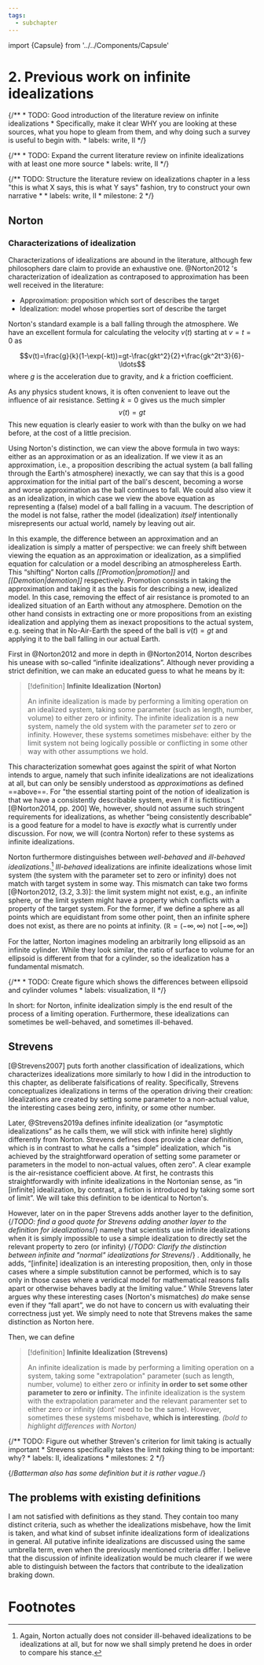 ```yaml
---
tags:
  - subchapter
---
```

import {Capsule} from '../../Components/Capsule'
# 2. Previous work on infinite idealizations



{/**
	* TODO: Good introduction of the literature review on infinite idealizations
	* Specifically, make it clear WHY you are looking at these sources, what you hope to gleam from them, and why doing such a survey is useful to begin with.
	* labels: write, II
	*/}

	

{/**
	* TODO: Expand the current literature review on infinite idealizations with at least one more source
	* labels: write, II
	*/}

{/** TODO: Structure the literature review on idealizations chapter in a less "this is what X says, this is what Y says" fashion, try to construct your own narrative 
    * 
    * labels: write, II
    * milestone: 2
    */} 


## Norton

### Characterizations of idealization

Characterizations of idealizations are abound in the literature, although few philosophers dare claim to provide an exhaustive one. @Norton2012 's characterization of idealization as contraposed to approximation has been well received in the literature:

- Approximation: proposition which sort of describes the target
- Idealization: model whose properties sort of describe the target

Norton's standard example is a ball falling through the atmosphere. We have an excellent formula for calculating the velocity $v(t)$ starting at $v=t=0$ as

$$v(t)=\frac{g}{k}(1-\exp(-kt))=gt-\frac{gkt^2}{2}+\frac{gk^2t^3}{6}-\ldots$$
where $g$ is the acceleration due to gravity, and $k$ a friction coefficient.

As any physics student knows, it is often convenient to leave out the influence of air resistance. Setting $k=0$ gives us the much simpler $$v(t)=gt$$ 
This new equation is clearly easier to work with than the bulky on we had before, at the cost of a little precision.

Using Norton's distinction, we can view the above formula in two ways: either as an approximation or as an idealization. If we view it as an approximation, i.e., a proposition describing the actual system (a ball falling through the Earth's atmosphere) inexactly, we can say that this is a good approximation for the initial part of the ball's descent, becoming a worse and worse approximation as the ball continues to fall. We could also view it as an idealization, in which case we view the above equation as representing a (false) model of a ball falling in a vacuum. The description of the model is not false, rather the model (idealization) *itself* intentionally misrepresents our actual world, namely by leaving out air.

In this example, the difference between an approximation and an idealization is simply a matter of perspective: we can freely shift between viewing the equation as an approximation or idealization, as a simplified equation for calculation or a model describing an atmosphereless Earth. This “shifting” Norton calls *[[Promotion|promotion]]* and *[[Demotion|demotion]]* respectively. Promotion consists in taking the approximation and taking it as the basis for describing a new, idealized model. In this case, removing the effect of air resistance is promoted to an idealized situation of an Earth without any atmosphere.  Demotion on the other hand consists in extracting one or more propositions from an existing idealization and applying them as inexact propositions to the actual system, e.g. seeing that in No-Air-Earth the speed of the ball is $v(t)=gt$ and applying it to the ball falling in our actual Earth. 

First in @Norton2012 and more in depth in @Norton2014, Norton describes his unease with so-called “infinite idealizations”. Although never providing a strict definition, we can make an educated guess to what he means by it:

>[!definition] **Infinite Idealization (Norton)**
>
> An infinite idealization is made by performing a limiting operation on an idealized system, taking some parameter (such as length, number, volume) to either zero or infinity. The infinite idealization is a new system, namely the old system with the parameter _set_ to zero or infinity. However, these systems sometimes misbehave: either by the limit system not being logically possible or conflicting in some other way with other assumptions we hold.

This characterization somewhat goes against the spirit of what Norton intends to argue, namely that such infinite idealizations are not idealizations at all, but can only be sensibly understood as _approximations_ as defined ==above==. For "the essential starting point of the notion of idealization is that we have a consistently describable system, even if it is fictitious." [@Norton2014, pp. 200]  We, however, should not assume such stringent requirements for idealizations, as whether “being consistently describable” is a good feature for a model to have is *exactly* what is currently under discussion. For now, we will (contra Norton) refer to these systems as infinite idealizations.

Norton furthermore distinguishes between _well-behaved_ and _ill-behaved idealizations_.[^well-behaved] _Ill-behaved_ idealizations are infinite idealizations whose limit system (the system with the parameter set to zero or infinity) does not match with target system in some way. This mismatch can take two forms [@Norton2012, (3.2, 3.3)]: the limit system might not exist, e.g., an infinite sphere, or the limit system might have a property which conflicts with a property of the target system. For the former, if we define a sphere as all points which are equidistant from some other point, then an infinite sphere does not exist, as there are no points at infinity. ($\mathbb{R}=(-\infty, \infty)$ not $[-\infty,\infty]$) 

For the latter, Norton imagines modeling an arbitrarily long ellipsoid as an infinite cylinder. While they look similar, the ratio of surface to volume for an ellipsoid is different from that for a cylinder, so the idealization has a fundamental mismatch.




{/**
	* TODO: Create figure which shows the differences between ellipsoid and cylinder volumes
	* labels: visualization, II
*/}


In short: for Norton, infinite idealization simply is the end result of the process of a limiting operation. Furthermore, these idealizations can sometimes be well-behaved, and sometimes ill-behaved.

## Strevens

[@Strevens2007] puts forth another classification of idealizations, which characterizes idealizations more similarly to how I did in the introduction to this chapter, as deliberate falsifications of reality. Specifically, Strevens conceptualizes idealizations in terms of the operation driving their creation: Idealizations are created by setting some parameter to a non-actual value, the interesting cases being zero, infinity, or some other number.

Later, @Strevens2019a defines infinite idealization (or “asymptotic idealizations” as he calls them, we will stick with infinite here) slightly differently from Norton. Strevens defines does provide a clear definition, which is in contrast to what he calls a “simple” idealization, which "is achieved by the straightforward operation of setting some parameter or parameters in the model to non-actual values, often zero". A clear example is the air-resistance coefficient above. At first, he contrasts this straightforwardly with infinite idealizations in the Nortonian sense, as “in \[infinite\] idealization, by contrast, a fiction is introduced by taking some sort of limit”. We will take this definition to be identical to Norton's.

However, later on in the paper Strevens adds another layer to the definition, 
{/*TODO: find a good quote for Strevens adding another layer to the definition for idealizations*/}
 namely that scientists use infinite idealizations when it is simply impossible to use a simple idealization to directly set the relevant property to zero (or infinity) 
{/*TODO: Clarify the distinction between infinite and "normal" idealizations for Strevens*/}
. Additionally, he adds, “\[infinite\] idealization is an interesting proposition, then, only in those cases where a simple substitution cannot be performed, which is to say only in those cases where a veridical model for mathematical reasons falls apart or otherwise behaves badly at the limiting value.” While Strevens later argues why these interesting cases (Norton's mismatches) _do_ make sense even if they “fall apart”, we do not have to concern us with evaluating their correctness just yet. We simply need to note that Strevens makes the same distinction as Norton here. 

Then, we can define

>[!definition] **Infinite Idealization (Strevens)**
> 
> An infinite idealization is made by performing a limiting operation on a system, taking some "extrapolation" parameter (such as length, number, volume) to either zero or infinity **in order to set some other parameter to zero or infinity.** The infinite idealization is the system with the extrapolation parameter and the relevant paramenter set to either zero or infinity (dont' need to be the same). However, sometimes these systems misbehave, **which is interesting**.
_(bold to highlight differences with Norton)_

{/** TODO: Figure out whether Streven's criterion for limit taking is actually important 
    * Strevens specifically takes the limit *taking* thing to be important: why?
    * labels: II, idealizations
    * milestones: 2
    */} 


{/*Batterman also has some definition but it is rather vague.*/}


## The problems with existing definitions

I am not satisfied with definitions as they stand. They contain too many distinct criteria, such as whether the idealizations misbehave, how the limit is taken, and what kind of subset infinite idealizations form of idealizations in general. All putative infinite idealizations are discussed using the same umbrella term, even when the previously mentioned criteria differ. I believe that the discussion of infinite idealization would be much clearer if we were able to distinguish between the factors that contribute to the idealization braking down.

# Footnotes
[^well-behaved]: Again, Norton actually does not consider ill-behaved idealizations to be idealizations at all, but for now we shall simply pretend he does in order to compare his stance.
